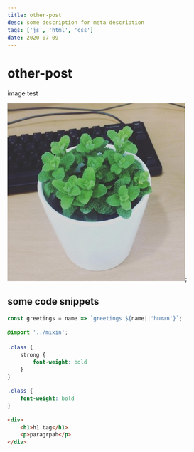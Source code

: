 ```yaml
---
title: other-post
desc: some description for meta description
tags: ['js', 'html', 'css']
date: 2020-07-09
---
```


# other-post

image test

<!-- ![testimage](../images/img_test.jpg) -->
![testimage](https://raw.githubusercontent.com/7ylee/mdfiles/master/images/img_test.jpg);

## some code snippets

``` js
const greetings = name => `greetings ${name||'human'}`;
```

``` scss
@import '../mixin';

.class {
    strong {
        font-weight: bold
    }
}

```

``` css
.class {
    font-weight: bold
}

```

``` html
<div>
    <h1>h1 tag</h1>
    <p>paragrpah</p>
</div>
```
